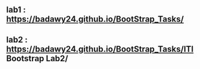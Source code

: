 ## lab1 :  https://badawy24.github.io/BootStrap_Tasks/

## lab2 : https://badawy24.github.io/BootStrap_Tasks/ITI Bootstrap Lab2/
